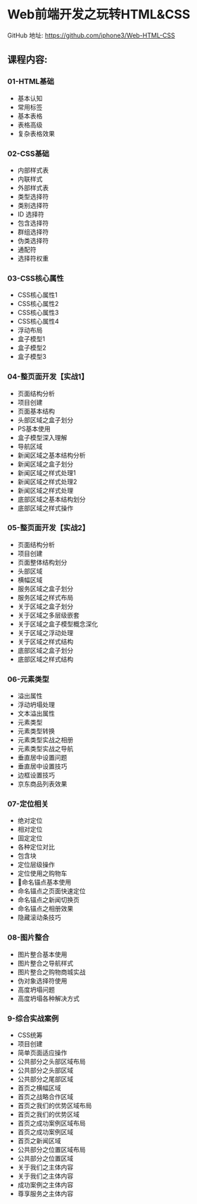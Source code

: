 # Web前端开发之玩转HTML&CSS

GitHub 地址: https://github.com/iphone3/Web-HTML-CSS

## 课程内容:
### 01-HTML基础
- 基本认知
- 常用标签
- 基本表格
- 表格高级
- 复杂表格效果

### 02-CSS基础
- 内部样式表
- 内联样式
- 外部样式表
- 类型选择符
- 类别选择符
- ID 选择符
- 包含选择符
- 群组选择符
- 伪类选择符
- 通配符
- 选择符权重

### 03-CSS核心属性
- CSS核心属性1
- CSS核心属性2
- CSS核心属性3
- CSS核心属性4
- 浮动布局
- 盒子模型1
- 盒子模型2
- 盒子模型3

### 04-整页面开发【实战1】
- 页面结构分析
- 项目创建
- 页面基本结构
- 头部区域之盒子划分
- PS基本使用
- 盒子模型深入理解
- 导航区域
- 新闻区域之基本结构分析
- 新闻区域之盒子划分
- 新闻区域之样式处理1
- 新闻区域之样式处理2
- 新闻区域之样式处理
- 底部区域之基本结构划分
- 底部区域之样式操作

### 05-整页面开发【实战2】
- 页面结构分析
- 项目创建
- 页面整体结构划分
- 头部区域
- 横幅区域
- 服务区域之盒子划分
- 服务区域之样式布局
- 关于区域之盒子划分
- 关于区域之多层级嵌套
- 关于区域之盒子模型概念深化
- 关于区域之浮动处理
- 关于区域之样式结构
- 底部区域之盒子划分
- 底部区域之样式结构

### 06-元素类型 
- 溢出属性
- 浮动坍塌处理
- 文本溢出属性
- 元素类型
- 元素类型转换
- 元素类型实战之相册
- 元素类型实战之导航
- 垂直居中设置问题
- 垂直居中设置技巧
- 边框设置技巧
- 京东商品列表效果

### 07-定位相关
- 绝对定位
- 相对定位
- 固定定位
- 各种定位对比
- 包含块
- 定位层级操作
- 定位使用之购物车
- 命名锚点基本使用
- 命名锚点之页面快速定位
- 命名锚点之新闻切换页
- 命名锚点之相册效果
- 隐藏滚动条技巧

### 08-图片整合
- 图片整合基本使用
- 图片整合之导航样式
- 图片整合之购物商城实战
- 伪对象选择符使用
- 高度坍塌问题
- 高度坍塌各种解决方式

### 9-综合实战案例
- CSS统筹
- 项目创建
- 简单页面适应操作
- 公共部分之头部区域布局
- 公共部分之头部区域
- 公共部分之尾部区域
- 首页之横幅区域
- 首页之战略合作区域
- 首页之我们的优势区域布局
- 首页之我们的优势区域
- 首页之成功案例区域布局
- 首页之成功案例区域
- 首页之新闻区域
- 公共部分之位置区域布局
- 公共部分之位置区域
- 关于我们之主体内容
- 关于我们之主体内容
- 成功案例之主体内容
- 尊享服务之主体内容
